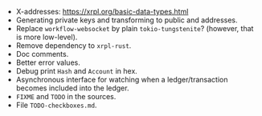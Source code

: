 - X-addresses: https://xrpl.org/basic-data-types.html
- Generating private keys and transforming to public and addresses.
- Replace `workflow-websocket` by plain `tokio-tungstenite`?
  (however, that is more low-level).
- Remove dependency to `xrpl-rust`.
- Doc comments.
- Better error values.
- Debug print `Hash` and `Account` in hex.
- Asynchronous interface for watching when a ledger/transaction becomes
  included into the ledger.
- `FIXME` and `TODO` in the sources.
- File `TODO-checkboxes.md`.